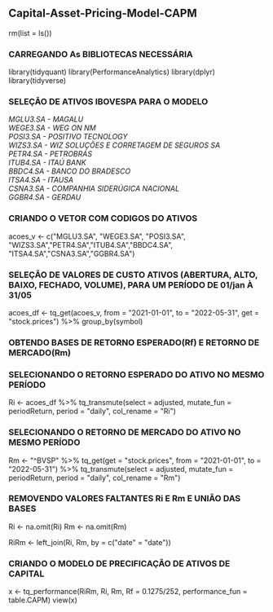 ## Capital-Asset-Pricing-Model-CAPM
rm(list = ls())

### CARREGANDO As BIBLIOTECAS NECESSÁRIA

library(tidyquant)
library(PerformanceAnalytics)
library(dplyr)
library(tidyverse)

### SELEÇÃO DE ATIVOS IBOVESPA PARA O MODELO
*MGLU3.SA - MAGALU*  
*WEGE3.SA - WEG ON NM*  
*POSI3.SA - POSITIVO TECNOLOGY*  
*WIZS3.SA - WIZ SOLUÇÕES E CORRETAGEM DE SEGUROS SA*  
*PETR4.SA - PETROBRÁS*  
*ITUB4.SA - ITAÚ BANK*  
*BBDC4.SA - BANCO DO BRADESCO*  
*ITSA4.SA - ITAUSA*  
*CSNA3.SA - COMPANHIA SIDERÚGICA NACIONAL*  
*GGBR4.SA - GERDAU* 

### CRIANDO O VETOR COM CODIGOS DO ATIVOS
acoes_v <- c("MGLU3.SA", "WEGE3.SA", "POSI3.SA", "WIZS3.SA","PETR4.SA","ITUB4.SA","BBDC4.SA",
             "ITSA4.SA","CSNA3.SA","GGBR4.SA")

### SELEÇÃO DE VALORES DE CUSTO ATIVOS (ABERTURA, ALTO, BAIXO, FECHADO, VOLUME), PARA UM PERÍODO DE 01/jan À 31/05

acoes_df <- tq_get(acoes_v,
                   from = "2021-01-01", 
                   to = "2022-05-31", 
                   get = "stock.prices") %>% 
  group_by(symbol)

### OBTENDO  BASES DE RETORNO ESPERADO(Rf) E RETORNO DE MERCADO(Rm)

### SELECIONANDO O RETORNO ESPERADO DO ATIVO NO MESMO PERÍODO
Ri <- acoes_df %>% tq_transmute(select = adjusted,
                                mutate_fun = periodReturn,
                                period = "daily",
                                col_rename = "Ri")

### SELECIONANDO O RETORNO DE MERCADO DO ATIVO NO MESMO PERÍODO
Rm <- "^BVSP" %>%
  tq_get(get  = "stock.prices",
         from = "2021-01-01",
         to = "2022-05-31") %>%
  tq_transmute(select = adjusted,
               mutate_fun = periodReturn,
               period     = "daily",
               col_rename = "Rm")


### REMOVENDO VALORES FALTANTES Ri E Rm E UNIÃO DAS BASES

Ri <- na.omit(Ri)
Rm <- na.omit(Rm)

RiRm <- left_join(Ri, Rm, by = c("date" = "date"))


### CRIANDO O MODELO DE PRECIFICAÇÃO DE ATIVOS DE CAPITAL

x <- tq_performance(RiRm, Ri, Rm, Rf = 0.1275/252, performance_fun = table.CAPM)
view(x)

